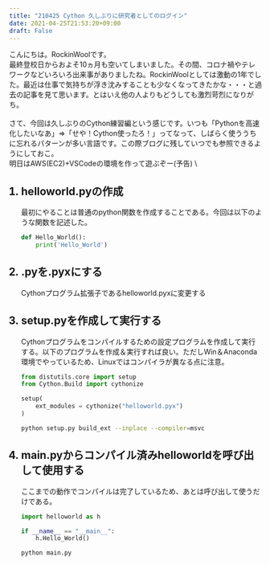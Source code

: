 ```yaml
---
title: "210425 Cython 久しぶりに研究者としてのログイン"
date: 2021-04-25T21:53:20+09:00
draft: False
---
```


こんにちは。RockinWoolです。\
最終登校日からおよそ10ヵ月も空いてしまいました。その間、コロナ禍やテレワークなどいろいろ出来事がありましたね。RockinWoolとしては激動の1年でした。最近は仕事で気持ちが浮き沈みすることも少なくなってきたかな・・・と過去の記事を見て思います。とはいえ他の人よりもどうしても激烈苛烈になりがち。\
\
さて、今回は久しぶりのCython練習編という感じです。いつも「Pythonを高速化したいなあ」⇒「せや！Cython使ったろ！」ってなって、しばらく使ううちに忘れるパターンが多い言語です。この際ブログに残していつでも参照できるようにしておこ。\
明日はAWS(EC2)+VSCodeの環境を作って遊ぶぞー(予告)
\
<ol>
<h2><li>helloworld.pyの作成</li></h2>

最初にやることは普通のpython関数を作成することである。今回は以下のような関数を記述した。
```python
def Hello_World():
    print('Hello_World')
```

<h2><li>.pyを.pyxにする</li></h2>

Cythonプログラム拡張子であるhelloworld.pyxに変更する


<h2><li>setup.pyを作成して実行する</li></h2>

Cythonプログラムをコンパイルするための設定プログラムを作成して実行する。以下のプログラムを作成＆実行すれば良い。ただしWin＆Anaconda環境でやっているため、Linuxではコンパイラが異なる点に注意。
```python
from distutils.core import setup
from Cython.Build import cythonize

setup(
    ext_modules = cythonize("helloworld.pyx")
)
```
```bash
python setup.py build_ext --inplace --compiler=msvc
```

<h2><li>main.pyからコンパイル済みhelloworldを呼び出して使用する</li></h2>

ここまでの動作でコンパイルは完了しているため、あとは呼び出して使うだけである。
```python
import helloworld as h

if __name__ == "__main__":
    h.Hello_World()
```
```bash
python main.py
```

</ol>

